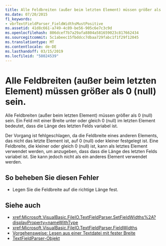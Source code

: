 ```yaml
---
title: Alle Feldbreiten (außer beim letzten Element) müssen größer als 0 (null) sein.
ms.date: 07/20/2015
f1_keywords:
- vbrTextFieldParser_FieldWidthsMustPositive
ms.assetid: 41d8c661-a749-4c89-be56-905c6e7c3c9d
ms.openlocfilehash: 806dcef7b7a29afa8804a581659023c817662434
ms.sourcegitcommit: 5c1abeec15fbddcc7dbaa729fabc1f1f29f12045
ms.translationtype: MT
ms.contentlocale: de-DE
ms.lasthandoff: 03/15/2019
ms.locfileid: "58024539"
---
```

# <a name="all-field-widths-except-the-last-element-must-be-greater-than-zero"></a>Alle Feldbreiten (außer beim letzten Element) müssen größer als 0 (null) sein.
Alle Feldbreiten (außer beim letzten Element) müssen größer als 0 (null) sein. Ein Feld mit einer Breite unter oder gleich 0 (null) im letzten Element bedeutet, dass die Länge des letzten Felds variabel ist.  
  
 Der Vorgang ist fehlgeschlagen, da die Feldbreite eines anderen Elements, das nicht das letzte Element ist, auf 0 (null) oder kleiner festgelegt ist. Eine Feldbreite, die kleiner oder gleich 0 (null) ist, kann als letztes Element verwendet werden, um anzugeben, dass dass die Länge des letzten Felds variabel ist. Sie kann jedoch nicht als ein anderes Element verwendet werden.  
  
## <a name="to-correct-this-error"></a>So beheben Sie diesen Fehler  
  
-   Legen Sie die Feldbreite auf die richtige Länge fest.  
  
## <a name="see-also"></a>Siehe auch

- <xref:Microsoft.VisualBasic.FileIO.TextFieldParser.SetFieldWidths%2A?displayProperty=nameWithType>
- <xref:Microsoft.VisualBasic.FileIO.TextFieldParser.FieldWidths>
- [Vorgehensweise: Lesen aus einer Textdatei mit fester Breite](../../visual-basic/developing-apps/programming/drives-directories-files/how-to-read-from-fixed-width-text-files.md)
- [TextFieldParser-Objekt](../../visual-basic/language-reference/objects/textfieldparser-object.md)
